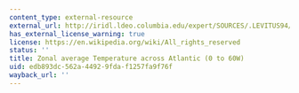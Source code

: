 ```yaml
---
content_type: external-resource
external_url: http://iridl.ldeo.columbia.edu/expert/SOURCES/.LEVITUS94/.ANNUAL/.temp/X/%2860W%29%280%29RANGE%5BX%5Daverage%5BY/Z%5DREORDER/CopyStream/precip_colors/DATA/0/20/RANGE/1/object//name//sal2/def/dup/DATA/15/5/4/3/2/1/0/VALUES/Z/6000/0/RANGE/Y/Z/fig:/colors/contours/%7C/grayMV/:fig/figviewer.html?my.help=more+options&map.Z.units=m&map.Z.plotlast=0.0&map.url=&map.domain=+{+/sal2+0+30+plotrange+/sal2+0+30+plotrange+Y+-90+90+plotrange+Z+6000.+0.0+plotrange+}&map.domainparam=+/plotaxislength+432+psdef+/plotborder+72+psdef+/XOVY+null+psdef&map.zoom=Zoom&map.Z.plotfirst=6000.&map.Y.plotfirst=90S&map.Y.units=degree_north&map.Y.plotlast=90N&map.sal2.plotfirst=0&map.sal2.units=Celsius_scale&map.sal2.plotlast=30&map.plotaxislength=432&map.plotborder=72&map.fnt=Helvetica&map.fntsze=16&map.XOVY=auto&map.color_smoothing=auto
has_external_license_warning: true
license: https://en.wikipedia.org/wiki/All_rights_reserved
status: ''
title: Zonal average Temperature across Atlantic (0 to 60W)
uid: edb893dc-562a-4492-9fda-f1257fa9f76f
wayback_url: ''
---
```

